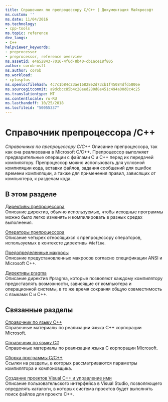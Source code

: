 ```yaml
---
title: Справочник по препроцессору C/C++ | Документация Майкрософт
ms.custom: ''
ms.date: 11/04/2016
ms.technology:
- cpp-tools
ms.topic: reference
dev_langs:
- C++
helpviewer_keywords:
- preprocessor
- preprocessor, reference overview
ms.assetid: e4a52843-7016-4f6d-8b40-cb1ace18f805
author: corob-msft
ms.author: corob
ms.workload:
- cplusplus
ms.openlocfilehash: 4c7c1b84c23ae16828e2d73cb1f45084dfd5806e
ms.sourcegitcommit: a9dcbcc85b4c28eed280d8e451c494a00d8c4c25
ms.translationtype: MT
ms.contentlocale: ru-RU
ms.lasthandoff: 10/25/2018
ms.locfileid: "50055337"
---
```

# <a name="cc-preprocessor-reference"></a>Cправочник препроцессора /C++
*Справочника по препроцессору C/C++* Описание препроцессора, так как она реализована в Microsoft C/C++. Препроцессор выполняет предварительные операции с файлами C и C++ перед их передачей компилятору. Препроцессор можно использовать для условной компиляции кода, вставки файлов, задания сообщений для ошибок времени компиляции, а также для применения правил, зависящих от компьютера, к разделам кода.

## <a name="in-this-section"></a>В этом разделе

[Директивы препроцессора](../preprocessor/preprocessor-directives.md)<br/>
Описание директив, обычно используемых, чтобы исходные программы можно было легко изменять и компилировать в разных средах выполнения.

[Операторы препроцессора](../preprocessor/preprocessor-operators.md)<br/>
Описание четырех относящихся к препроцессору операторов, используемых в контексте директивы `#define`.

[Предопределенные макросы](../preprocessor/predefined-macros.md)<br/>
Описание предустановленных макросов согласно спецификации ANSI и Microsoft C++.

[Директивы pragma](../preprocessor/pragma-directives-and-the-pragma-keyword.md)<br/>
Описание директив #pragma, которые позволяют каждому компилятору предоставлять возможности, зависящие от компьютера и операционной системы, в то же время сохраняя общую совместимость с языками C и C++.

## <a name="related-sections"></a>Связанные разделы

[Справочник по языку C++](../cpp/cpp-language-reference.md)<br/>
Справочные материалы по реализации языка C++ корпорации Microsoft.

[Справочник по языку C#](../c-language/c-language-reference.md)<br/>
Справочные материалы по реализации языка C корпорации Microsoft.

[Сборка программы C/C++](../build/reference/c-cpp-building-reference.md)<br/>
Ссылки на разделы, в которых рассматриваются параметры компилятора и компоновщика.

[Создание проектов Visual C++ и управление ими](../ide/creating-and-managing-visual-cpp-projects.md)<br/>
Описание пользовательского интерфейса в Visual Studio, позволяющего определять каталоги, в которых система проектов будет выполнять поиск файлов для проекта C++.